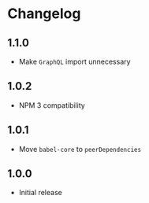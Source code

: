 # Changelog

## 1.1.0

* Make `GraphQL` import unnecessary

## 1.0.2

* NPM 3 compatibility

## 1.0.1

* Move `babel-core` to `peerDependencies`

## 1.0.0

* Initial release
